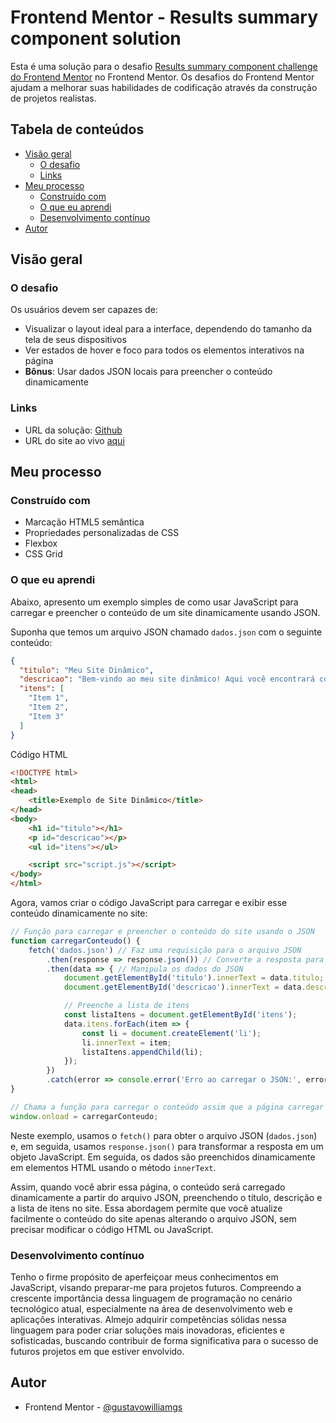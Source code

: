 # Frontend Mentor - Results summary component solution

Esta é uma solução para o desafio [Results summary component challenge do Frontend Mentor](https://www.frontendmentor.io/challenges/results-summary-component-CE_K6s0maV) no Frontend Mentor. Os desafios do Frontend Mentor ajudam a melhorar suas habilidades de codificação através da construção de projetos realistas.

## Tabela de conteúdos

- [Visão geral](#visão-geral)
  - [O desafio](#o-desafio)
  - [Links](#links)
- [Meu processo](#meu-processo)
  - [Construído com](#construído-com)
  - [O que eu aprendi](#o-que-eu-aprendi)
  - [Desenvolvimento contínuo](#desenvolvimento-contínuo)
- [Autor](#autor)

## Visão geral

### O desafio

Os usuários devem ser capazes de:

- Visualizar o layout ideal para a interface, dependendo do tamanho da tela de seus dispositivos
- Ver estados de hover e foco para todos os elementos interativos na página
- **Bônus**: Usar dados JSON locais para preencher o conteúdo dinamicamente

### Links

- URL da solução: [Github](https://github.com/gustavowilliamgs/summary-component)
- URL do site ao vivo [aqui](https://gustavowilliamgs.github.io/summary-component)

## Meu processo

### Construído com

- Marcação HTML5 semântica
- Propriedades personalizadas de CSS
- Flexbox
- CSS Grid

### O que eu aprendi

Abaixo, apresento um exemplo simples de como usar JavaScript para carregar e preencher o conteúdo de um site dinamicamente usando JSON.

Suponha que temos um arquivo JSON chamado `dados.json` com o seguinte conteúdo:

```json
{
  "titulo": "Meu Site Dinâmico",
  "descricao": "Bem-vindo ao meu site dinâmico! Aqui você encontrará conteúdo emocionante e atualizado regularmente.",
  "itens": [
    "Item 1",
    "Item 2",
    "Item 3"
  ]
}
```

Código HTML

```html
<!DOCTYPE html>
<html>
<head>
    <title>Exemplo de Site Dinâmico</title>
</head>
<body>
    <h1 id="titulo"></h1>
    <p id="descricao"></p>
    <ul id="itens"></ul>

    <script src="script.js"></script>
</body>
</html>

```

Agora, vamos criar o código JavaScript para carregar e exibir esse conteúdo dinamicamente no site:

``` js
// Função para carregar e preencher o conteúdo do site usando o JSON
function carregarConteudo() {
    fetch('dados.json') // Faz uma requisição para o arquivo JSON
        .then(response => response.json()) // Converte a resposta para JSON
        .then(data => { // Manipula os dados do JSON
            document.getElementById('titulo').innerText = data.titulo;
            document.getElementById('descricao').innerText = data.descricao;

            // Preenche a lista de itens
            const listaItens = document.getElementById('itens');
            data.itens.forEach(item => {
                const li = document.createElement('li');
                li.innerText = item;
                listaItens.appendChild(li);
            });
        })
        .catch(error => console.error('Erro ao carregar o JSON:', error));
}

// Chama a função para carregar o conteúdo assim que a página carregar
window.onload = carregarConteudo;

```

Neste exemplo, usamos o `fetch()` para obter o arquivo JSON (`dados.json`) e, em seguida, usamos `response.json()` para transformar a resposta em um objeto JavaScript. Em seguida, os dados são preenchidos dinamicamente em elementos HTML usando o método `innerText`.

Assim, quando você abrir essa página, o conteúdo será carregado dinamicamente a partir do arquivo JSON, preenchendo o título, descrição e a lista de itens no site. Essa abordagem permite que você atualize facilmente o conteúdo do site apenas alterando o arquivo JSON, sem precisar modificar o código HTML ou JavaScript.

### Desenvolvimento contínuo

Tenho o firme propósito de aperfeiçoar meus conhecimentos em JavaScript, visando preparar-me para projetos futuros. Compreendo a crescente importância dessa linguagem de programação no cenário tecnológico atual, especialmente na área de desenvolvimento web e aplicações interativas. Almejo adquirir competências sólidas nessa linguagem para poder criar soluções mais inovadoras, eficientes e sofisticadas, buscando contribuir de forma significativa para o sucesso de futuros projetos em que estiver envolvido.

## Autor

- Frontend Mentor - [@gustavowilliamgs](https://www.frontendmentor.io/profile/gustavowilliamgs)
